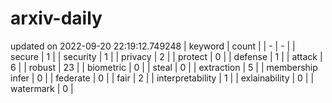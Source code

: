 # arxiv-daily
updated on 2022-09-20 22:19:12.749248
| keyword | count |
| - | - |
| secure | 1 |
| security | 1 |
| privacy | 2 |
| protect | 0 |
| defense | 1 |
| attack | 6 |
| robust | 23 |
| biometric | 0 |
| steal | 0 |
| extraction | 5 |
| membership infer | 0 |
| federate | 0 |
| fair | 2 |
| interpretability | 1 |
| exlainability | 0 |
| watermark | 0 |

